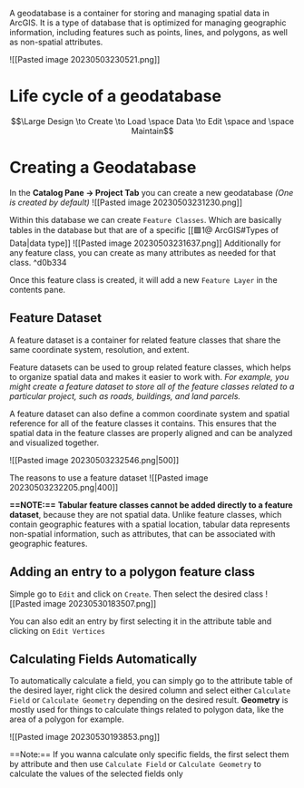 A geodatabase is a container for storing and managing spatial data in ArcGIS. It is a type of database that is optimized for managing geographic information, including features such as points, lines, and polygons, as well as non-spatial attributes.

![[Pasted image 20230503230521.png]]

# Life cycle of a geodatabase 
$$\Large Design \to Create \to Load \space Data \to Edit \space and \space Maintain$$


# Creating a Geodatabase
In the **Catalog Pane -> Project Tab** you can create a new geodatabase *(One is created by default)* 
![[Pasted image 20230503231230.png]]

Within this database we can create `Feature Classes`. Which are basically tables in the database but that are of a specific [[🟩1@ ArcGIS#Types of Data|data type]]
![[Pasted image 20230503231637.png]]
Additionally for any feature class, you can create as many attributes as needed for that class. ^d0b334

Once this feature class is created, it will add a new `Feature Layer` in the contents pane.

## Feature Dataset
A feature dataset is a container for related feature classes that share the same coordinate system, resolution, and extent.

Feature datasets can be used to group related feature classes, which helps to organize spatial data and makes it easier to work with. 
*For example, you might create a feature dataset to store all of the feature classes related to a particular project, such as roads, buildings, and land parcels.*

A feature dataset can also define a common coordinate system and spatial reference for all of the feature classes it contains. This ensures that the spatial data in the feature classes are properly aligned and can be analyzed and visualized together.

![[Pasted image 20230503232546.png|500]]

The reasons to use a feature dataset
![[Pasted image 20230503232205.png|400]]



**==NOTE:==** **Tabular feature classes cannot be added directly to a feature dataset**, because they are not spatial data. Unlike feature classes, which contain geographic features with a spatial location, tabular data represents non-spatial information, such as attributes, that can be associated with geographic features.

## Adding an entry to a polygon feature class
Simple go to `Edit` and click on `Create`. Then select the desired class
![[Pasted image 20230530183507.png]]

You can also edit an entry by first selecting it in the attribute table and clicking on `Edit Vertices`

## Calculating Fields Automatically
To automatically calculate a field, you can simply go to the attribute table of the desired layer, right click the desired column and select either `Calculate Field` or `Calculate Geometry` depending on the desired result. **Geometry** is mostly used for things to calculate things related to polygon data, like the area of a polygon for example.

![[Pasted image 20230530193853.png]]

==Note:== If you wanna calculate only specific fields, the first select them by attribute and then use `Calculate Field` or `Calculate Geometry` to calculate the values of the selected fields only